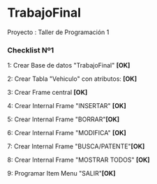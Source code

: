 # TrabajoFinal
Proyecto : Taller de Programación 1

### Checklist Nº1

1: Crear Base de datos "TrabajoFinal" <b>[OK]</b>

2: Crear Tabla "Vehiculo" con atributos: <b>[OK]</b>
    
3: Crear Frame central <b>[OK]</b>

4: Crear Internal Frame "INSERTAR" <b>[OK]</b>

5: Crear Internal Frame "BORRAR"<b>[OK]</b>

6: Crear Internal Frame "MODIFICA" <b>[OK]</b> 

7: Crear Internal Frame "BUSCA/PATENTE"<b>[OK]</b>

8: Crear Internal Frame "MOSTRAR TODOS" <b>[OK]</b>

9: Programar Item Menu "SALIR"<b>[OK]</b>
